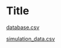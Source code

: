 # Title
[database.csv](https://github.com/santos-espina-mairal/interactive-crowdsourcing-2022/files/9739306/database.csv)

[simulation_data.csv](https://github.com/santos-espina-mairal/interactive-crowdsourcing-2022/files/9739307/simulation_data.csv)
